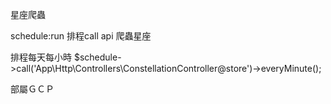  星座爬蟲

schedule:run 排程call api 爬蟲星座

排程每天每小時
$schedule->call('App\Http\Controllers\ConstellationController@store')->everyMinute();


部屬ＧＣＰ

